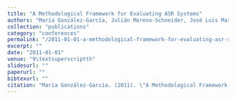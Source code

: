 ```yaml
---
title: "A Methodological Framework for Evaluating ASR Systems"
authors: "María González-García, Julián Moreno-Schneider, José Luis Martínez Fernández & Paloma Martínez"
collection: "publications"
category: "conferences"
permalink: "/2011-01-01-a-methodological-framework-for-evaluating-asr-systems"
excerpt: ""
date: "2011-01-01"
venue: "9\textsuperscriptth"
slidesurl: ""
paperurl: ""
bibtexurl: ""
citation: "María González-García. (2011). \"A Methodological Framework for Evaluating ASR Systems.\" *9\textsuperscriptth*."
---
```


